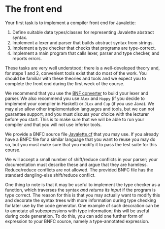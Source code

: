 The front end
=============

Your first task is to implement a compiler front end for Javalette:

1. Define suitable data types/classes for representing Javalette abstract syntax.
2. Implement a lexer and parser that builds abstract syntax from strings.
3. Implement a type checker that checks that programs are type-correct.
4. Implement a main program that calls lexer, parser and type checker, and reports errors.

These tasks are very well understood; there is a well-developed theory and, for
steps 1 and 2, convenient tools exist that do most of the work. You should be
familiar with these theories and tools and we expect you to complete the front
end during the first week of the course.

We recommend that you use the [BNF converter](https://bnfc.digitalgrammars.com/)
to build your lexer and parser. We also recommend you use `Alex` and `Happy` (if you
decide to implement your compiler in Haskell) or `JLex` and `Cup` (if you use Java).
We may also allow other implementation languages and tools, but we can not
guarantee support, and you must discuss your choice with the lecturer before you
start. This is to make sure that we will be able to run your compiler and that
you will not use inferior tools.

We provide a BNFC source file [Javalette.cf](/resources/Javalette.cf) that you may
use. If you already have a BNFC file for a similar language that you want to
reuse you may do so, but you must make sure that you modify it to pass the test
suite for this course.

We will accept a small number of shift/reduce conflicts in your parser; your
documentation must describe these and argue that they are harmless.
Reduce/reduce conflicts are not allowed. The provided BNFC file has the standard
dangling-else shift/reduce conflict.

One thing to note is that it may be useful to implement the type checker as a
function, which traverses the syntax *and returns its input* if the program is
type correct.  The reason for this is that you may actually want to modify this
and decorate the syntax trees with more information during type checking for
later use by the code generator. One example of such decoration can be to
annotate all subexpressions with type information; this will be useful during
code generation. To do this, you can add one further form of expression to your
BNFC source, namely a type-annotated expression.

